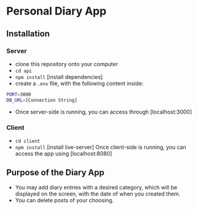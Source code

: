 # Personal Diary App

## Installation
### Server
- clone this repository onto your computer
- `cd api`
- `npm install` [install dependencies]
- create a `.env` file, with the following content inside:

```bash
PORT=3000
DB_URL=[Connection String]
```

- Once server-side is running, you can access through [localhost:3000]

### Client
- `cd client`
- `npm install` [install live-server]
Once client-side is running, you can access the app using [localhost:8080]

## Purpose of the Diary App
- You may add diary entries with a desired category, which will be displayed on the screen, with the date of when you created them.
- You can delete posts of your choosing.
